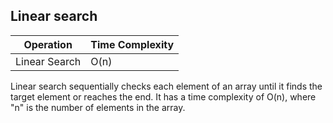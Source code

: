 ## Linear search

| Operation      | Time Complexity |
|-----------------|-----------------|
| Linear Search   | O(n)        |
 
Linear search sequentially checks each element of an array until it finds the target element or reaches the end. It has a time complexity of O(n), where "n" is the number of elements in the array.
